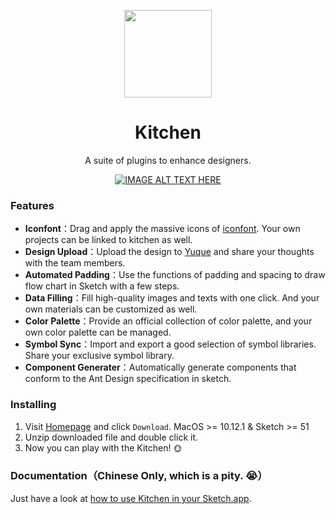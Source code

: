<p align="center">
  <a href="https://kitchen.alipay.com/">
    <img width="140" src="https://gw.alipayobjects.com/zos/rmsportal/LFooOLwmxGLsltmUjTAP.svg">
  </a>
</p>

<h1 align="center">Kitchen</h1>

<div align="center"> 
  
A suite of plugins to enhance designers.

[![IMAGE ALT TEXT HERE](https://gw.alipayobjects.com/zos/rmsportal/uumOBWlmfploCPvJUKUa.png)](https://www.youtube.com/watch?v=_r-8iyO52Uw&t=5s)

</div>

### Features

- **Iconfont**：Drag and apply the massive icons of [iconfont](http://www.iconfont.cn/). Your own projects can be linked to kitchen as well.
- **Design Upload**：Upload the design to [Yuque](https://yuque.com/) and share your thoughts with the team members.
- **Automated Padding**：Use the functions of padding and spacing to draw flow chart in Sketch with a few steps.
- **Data Filling**：Fill high-quality images and texts with one click. And your own materials can be customized as well.
- **Color Palette**：Provide an official collection of color palette, and your own color palette can be managed.
- **Symbol Sync**：Import and export a good selection of symbol libraries. Share your exclusive symbol library.
- **Component Generater**：Automatically generate components that conform to the Ant Design specification in sketch.

### Installing

1. Visit [Homepage](https://kitchen.alipay.com/) and click `Download`. MacOS >= 10.12.1 & Sketch >= 51
2. Unzip downloaded file and double click it.
3. Now you can play with the Kitchen! 🌞

### Documentation（Chinese Only, which is a pity. 😭）

Just have a look at [how to use Kitchen in your Sketch.app](https://yuque.com/yuque/help/koe3wi).
